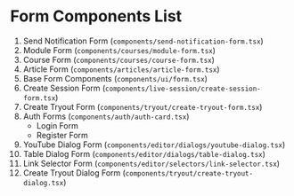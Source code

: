 # Form Components List

1. Send Notification Form (`components/send-notification-form.tsx`)
2. Module Form (`components/courses/module-form.tsx`)
3. Course Form (`components/courses/course-form.tsx`)
4. Article Form (`components/articles/article-form.tsx`)
5. Base Form Components (`components/ui/form.tsx`)
6. Create Session Form (`components/live-session/create-session-form.tsx`)
7. Create Tryout Form (`components/tryout/create-tryout-form.tsx`)
8. Auth Forms (`components/auth/auth-card.tsx`)
   - Login Form
   - Register Form
9. YouTube Dialog Form (`components/editor/dialogs/youtube-dialog.tsx`)
10. Table Dialog Form (`components/editor/dialogs/table-dialog.tsx`)
11. Link Selector Form (`components/editor/selectors/link-selector.tsx`)
12. Create Tryout Dialog Form (`components/tryout/create-tryout-dialog.tsx`)
